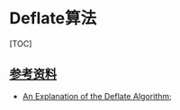 # Deflate算法

<span id='toc'></span>
[TOC]

## [参考资料](#toc)

- [An Explanation of the Deflate Algorithm](http://zlib.net/feldspar.html);
